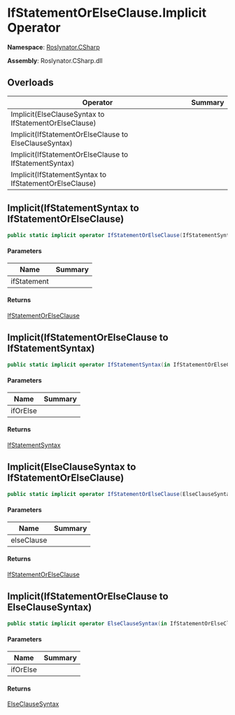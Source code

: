# IfStatementOrElseClause\.Implicit Operator

**Namespace**: [Roslynator.CSharp](../../README.md)

**Assembly**: Roslynator\.CSharp\.dll

## Overloads

| Operator | Summary |
| -------- | ------- |
| Implicit\(ElseClauseSyntax to IfStatementOrElseClause\) | |
| Implicit\(IfStatementOrElseClause to ElseClauseSyntax\) | |
| Implicit\(IfStatementOrElseClause to IfStatementSyntax\) | |
| Implicit\(IfStatementSyntax to IfStatementOrElseClause\) | |

## Implicit\(IfStatementSyntax to IfStatementOrElseClause\)

```csharp
public static implicit operator IfStatementOrElseClause(IfStatementSyntax ifStatement)
```

#### Parameters

| Name | Summary |
| ---- | ------- |
| ifStatement | |

#### Returns

[IfStatementOrElseClause](../README.md)

## Implicit\(IfStatementOrElseClause to IfStatementSyntax\)

```csharp
public static implicit operator IfStatementSyntax(in IfStatementOrElseClause ifOrElse)
```

#### Parameters

| Name | Summary |
| ---- | ------- |
| ifOrElse | |

#### Returns

[IfStatementSyntax](https://docs.microsoft.com/en-us/dotnet/api/microsoft.codeanalysis.csharp.syntax.ifstatementsyntax)

## Implicit\(ElseClauseSyntax to IfStatementOrElseClause\)

```csharp
public static implicit operator IfStatementOrElseClause(ElseClauseSyntax elseClause)
```

#### Parameters

| Name | Summary |
| ---- | ------- |
| elseClause | |

#### Returns

[IfStatementOrElseClause](../README.md)

## Implicit\(IfStatementOrElseClause to ElseClauseSyntax\)

```csharp
public static implicit operator ElseClauseSyntax(in IfStatementOrElseClause ifOrElse)
```

#### Parameters

| Name | Summary |
| ---- | ------- |
| ifOrElse | |

#### Returns

[ElseClauseSyntax](https://docs.microsoft.com/en-us/dotnet/api/microsoft.codeanalysis.csharp.syntax.elseclausesyntax)

